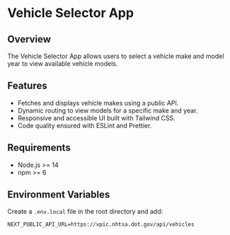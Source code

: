# Vehicle Selector App

## Overview
The Vehicle Selector App allows users to select a vehicle make and model year to view available vehicle models.

## Features
- Fetches and displays vehicle makes using a public API.
- Dynamic routing to view models for a specific make and year.
- Responsive and accessible UI built with Tailwind CSS.
- Code quality ensured with ESLint and Prettier.

## Requirements
- Node.js >= 14
- npm >= 6

## Environment Variables
Create a `.env.local` file in the root directory and add:
```env
NEXT_PUBLIC_API_URL=https://vpic.nhtsa.dot.gov/api/vehicles
